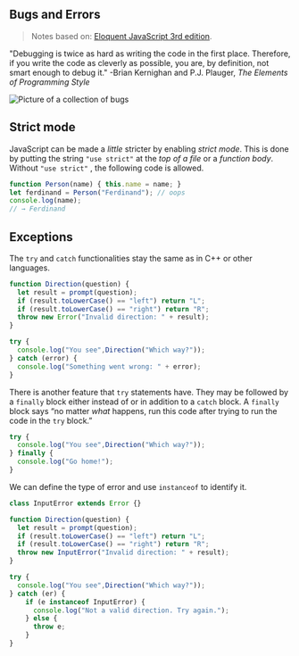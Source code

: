 ﻿## Bugs and Errors
>Notes based on: [Eloquent JavaScript 3rd edition](http://eloquentjavascript.net/).

"Debugging is twice as hard as writing the code in the first place. Therefore, if you write the code as cleverly as possible, you are, by definition, not smart enough to debug it."
-Brian Kernighan and P.J. Plauger,  *The Elements of Programming Style*

![Picture of a collection of bugs](http://eloquentjavascript.net/img/chapter_picture_8.jpg)

## Strict mode
JavaScript can be made a _little_ stricter by enabling _strict mode_. This is done by putting the string `"use strict"` at the *top of a file* or a *function body*. Without `"use strict"` , the following code is allowed.
```javascript
function Person(name) { this.name = name; }
let ferdinand = Person("Ferdinand"); // oops
console.log(name);
// → Ferdinand
```
## Exceptions
The `try` and `catch` functionalities stay the same as in C++ or other languages.
```javascript
function Direction(question) {
  let result = prompt(question);
  if (result.toLowerCase() == "left") return "L";
  if (result.toLowerCase() == "right") return "R";
  throw new Error("Invalid direction: " + result);
}

try {
  console.log("You see",Direction("Which way?"));
} catch (error) {
  console.log("Something went wrong: " + error);
}
```
There is another feature that `try` statements have. They may be followed by a `finally` block either instead of or in addition to a `catch` block. A `finally` block says “no matter _what_ happens, run this code after trying to run the code in the `try` block.”
```javascript
try {
  console.log("You see",Direction("Which way?"));
} finally {
  console.log("Go home!");
}
```
We can define the type of error and use `instanceof` to identify it.
```javascript
class InputError extends Error {}

function Direction(question) {
  let result = prompt(question);
  if (result.toLowerCase() == "left") return "L";
  if (result.toLowerCase() == "right") return "R";
  throw new InputError("Invalid direction: " + result);
}

try {
  console.log("You see",Direction("Which way?"));
} catch (er) {
	if (e instanceof InputError) {
      console.log("Not a valid direction. Try again.");
    } else {
      throw e;
    }
}
```
